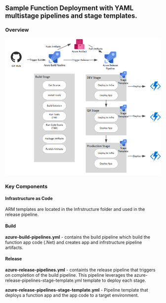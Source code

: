 ## Sample Function Deployment with YAML multistage pipelines and stage templates.

### Overview

![GitHub Logo](az-pipeline-yaml-flow.png)

### Key Components

#### Infrastructure as Code

ARM templates are located in the Infrstructure folder and used in the release pipeline. 

#### Build

**azure-build-pipelines.yml** - contains the build pipeline which build the function app code (.Net) and creates app and infrstructure pipeline artifacts. 

#### Release

**azure-release-pipelines.yml** - containts the release pipeline that triggers on completion of the build pipeline. This pipeline leverages the azure-release-pipelines-stage-template.yml template to deploy each stage.

**azure-release-pipelines-stage-template.yml** - Pipeline template that deploys a function app and the app code to a target environment.


